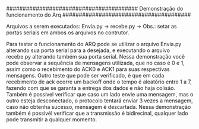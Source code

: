 

########################################
Demonstração do funcionamento do Arq
#######################################

Arquivos a serem executados:
Envia.py  -> 
recebe.py -> 
Obs.: setar as portas seriais em ambos os arquivos no contrutor.




Para testar o funcionamento do ARQ pode se utilizar o arquivo Envia.py alterando sua porta serial para a desejada, e executando o arquivo recebe.py alterando também sua porta 
serial.
Nessa demonstração vocẽ pode observar a sequência de mensagens utilizada, que no caso é 0 e 1, assim como o recebimento do ACK0 e ACK1 para suas respectivas mensagens.
Outro teste que pode ser verificado, é que em cada recebimento de ack ocorre um backoff onde o tempo é aleatório entre 1 a 7, fazendo com que se garanta a entrega dos dados e não haja colisão.
Também é possível verificar que caso um lado envie uma mensagem, mas o outro esteja desconectado, o protocolo tentará enviar 3 vezes a mensagem, caso não obtenha sucesso, mensagem é descartada. Nessa demonstração também é possivél verificar que a transmissão é bidirecinal, qualquer lado pode transmitir a qualquer momento.
